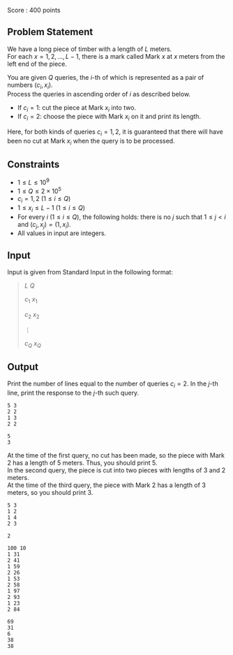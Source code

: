 Score : $400$ points

## Problem Statement

We have a long piece of timber with a length of $L$ meters.<br>
For each $x = 1, 2, \dots, L - 1$, there is a mark called Mark $x$ at $x$ meters from the left end of the piece.

You are given $Q$ queries, the $i$-th of which is represented as a pair of numbers $(c_i, x_i)$.<br>
Process the queries in ascending order of $i$ as described below.

- If $c_i = 1$: cut the piece at Mark $x_i$ into two.
- If $c_i = 2$: choose the piece with Mark $x_i$ on it and print its length.

Here, for both kinds of queries $c_i = 1, 2$, it is guaranteed that there will have been no cut at Mark $x_i$ when the query is to be processed.

## Constraints

- $1 \leq L \leq 10^9$
- $1 \leq Q \leq 2 \times 10^5$
- $c_i = 1, 2$ $(1 \leq i \leq Q)$
- $1 \leq x_i \leq L - 1$ $(1 \leq i \leq Q)$
- For every $i$ $(1 \leq i \leq Q)$, the following holds: there is no $j$ such that $1 \leq j \lt i$ and $(c_j,x_j) = (1, x_i)$.
- All values in input are integers.

## Input

Input is given from Standard Input in the following format:

> $L$ $Q$
> 
> $c_1$ $x_1$
> 
> $c_2$ $x_2$
> 
> $\vdots$
> 
> $c_Q$ $x_Q$

## Output

Print the number of lines equal to the number of queries $c_i = 2$.
In the $j$-th line, print the response to the $j$-th such query.

```input1
5 3
2 2
1 3
2 2
```

```output1
5
3
```

At the time of the first query, no cut has been made, so the piece with Mark $2$ has a length of $5$ meters. Thus, you should print $5$.<br>
In the second query, the piece is cut into two pieces with lengths of $3$ and $2$ meters.<br>
At the time of the third query, the piece with Mark $2$ has a length of $3$ meters, so you should print $3$.  

```input2
5 3
1 2
1 4
2 3
```

```output2
2
```

```input3
100 10
1 31
2 41
1 59
2 26
1 53
2 58
1 97
2 93
1 23
2 84
```

```output3
69
31
6
38
38
```